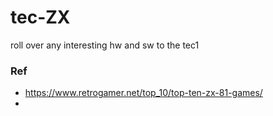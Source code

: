 # tec-ZX
roll over any interesting hw and sw to the tec1


### Ref
- https://www.retrogamer.net/top_10/top-ten-zx-81-games/
- 
